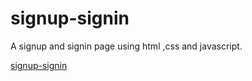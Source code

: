# signup-signin
 A signup and signin page using html ,css and javascript.
 
[signup-signin](https://umaidali236.github.io/signup-signin/src/#)
